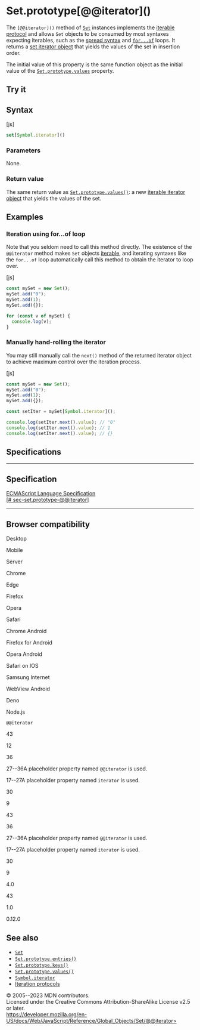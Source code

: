 Set.prototype\[@\@iterator\]()
==============================

 
The `[@@iterator]()` method of [`Set`](../set) instances implements the
[iterable protocol](../../iteration_protocols) and allows `Set` objects
to be consumed by most syntaxes expecting iterables, such as the [spread
syntax](../../operators/spread_syntax) and
[`for...of`](../../statements/for...of) loops. It returns a [set
iterator object](../iterator) that yields the values of the set in
insertion order.

The initial value of this property is the same function object as the
initial value of the [`Set.prototype.values`](values) property.


 
Try it 
------

 



 
Syntax
------

 
 
 
[js]


```js
set[Symbol.iterator]()
```




 
### Parameters

 
None.



 
### Return value 

 
The same return value as [`Set.prototype.values()`](values): a new
[iterable iterator object](../iterator) that yields the values of the
set.



 
Examples
--------


 
### Iteration using for\...of loop 

 
Note that you seldom need to call this method directly. The existence of
the `@@iterator` method makes `Set` objects
[iterable](../../iteration_protocols#the_iterable_protocol), and
iterating syntaxes like the `for...of` loop automatically call this
method to obtain the iterator to loop over.

 
 
[js]


```js
const mySet = new Set();
mySet.add("0");
mySet.add(1);
mySet.add({});

for (const v of mySet) {
  console.log(v);
}
```




 
### Manually hand-rolling the iterator 

 
You may still manually call the `next()` method of the returned iterator
object to achieve maximum control over the iteration process.

 
 
[js]


```js
const mySet = new Set();
mySet.add("0");
mySet.add(1);
mySet.add({});

const setIter = mySet[Symbol.iterator]();

console.log(setIter.next().value); // "0"
console.log(setIter.next().value); // 1
console.log(setIter.next().value); // {}
```




Specifications
--------------

 
  --------------------------------------------------------------------------------------------------------------------------------
  Specification
  --------------------------------------------------------------------------------------------------------------------------------
  [ECMAScript Language Specification\
  [\#
  sec-set.prototype-@\@iterator]](https://tc39.es/ecma262/multipage/keyed-collections.html#sec-set.prototype-@@iterator)

  --------------------------------------------------------------------------------------------------------------------------------


Browser compatibility 
---------------------

 


Desktop

Mobile

Server

Chrome

Edge

Firefox

Opera

Safari

Chrome Android

Firefox for Android

Opera Android

Safari on IOS

Samsung Internet

WebView Android

Deno

Node.js

`@@iterator`

43

12

36

27--36A placeholder property named `@@iterator` is used.

17--27A placeholder property named `iterator` is used.

30

9

43

36

27--36A placeholder property named `@@iterator` is used.

17--27A placeholder property named `iterator` is used.

30

9

4.0

43

1.0

0.12.0

 
See also 
--------

 
-   [`Set`](../set)
-   [`Set.prototype.entries()`](entries)
-   [`Set.prototype.keys()`](keys)
-   [`Set.prototype.values()`](values)
-   [`Symbol.iterator`](../symbol/iterator)
-   [Iteration protocols](../../iteration_protocols)



 
© 2005--2023 MDN contributors.\
Licensed under the Creative Commons Attribution-ShareAlike License v2.5
or later.\
https://developer.mozilla.org/en-US/docs/Web/JavaScript/Reference/Global_Objects/Set/@@iterator>

